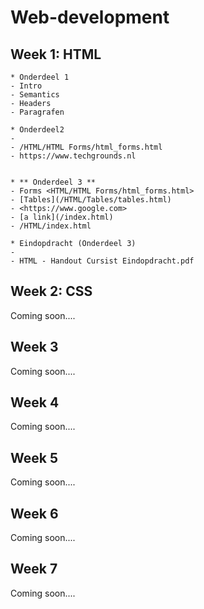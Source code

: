 # Web-development

## Week 1: HTML

    * Onderdeel 1
    - Intro
    - Semantics
    - Headers
    - Paragrafen

    * Onderdeel2
    -
    - /HTML/HTML Forms/html_forms.html
    - https://www.techgrounds.nl


    * ** Onderdeel 3 **
    - Forms <HTML/HTML Forms/html_forms.html>
    - [Tables](/HTML/Tables/tables.html)
    - <https://www.google.com>
    - [a link](/index.html)
    - /HTML/index.html
    
    * Eindopdracht (Onderdeel 3)
    - 
    - HTML - Handout Cursist Eindopdracht.pdf

## Week 2: CSS

Coming soon....

## Week 3

Coming soon....

## Week 4

Coming soon....

## Week 5

Coming soon....

## Week 6

Coming soon....

## Week 7

Coming soon....